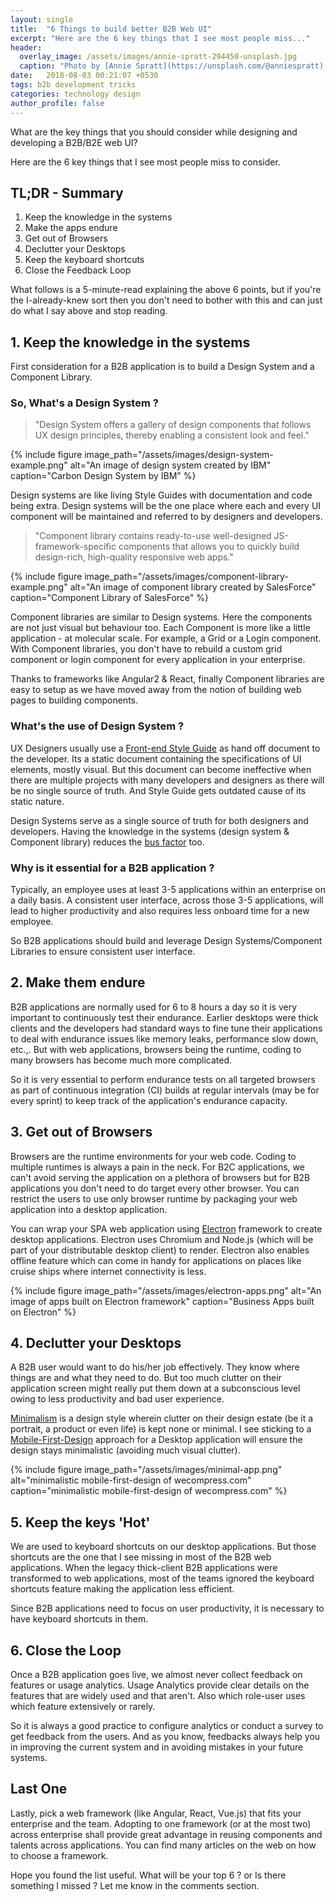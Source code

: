 ```yaml
---
layout: single
title:  "6 Things to build better B2B Web UI"
excerpt: "Here are the 6 key things that I see most people miss..."
header:
  overlay_image: /assets/images/annie-spratt-294450-unsplash.jpg
  caption: "Photo by [Annie Spratt](https://unsplash.com/@anniespratt) on [**Unsplash**](https://unsplash.com)"
date:   2018-08-03 00:21:07 +0530
tags: b2b development tricks
categories: technology design
author_profile: false
---
```



What are the key things that you should consider while designing and developing a B2B/B2E web UI? 

Here are the 6 key things that I see most people miss to consider.

## TL;DR - Summary

1.  Keep the knowledge in the systems
2.  Make the apps endure 
3.  Get out of Browsers
4.  Declutter your Desktops
5.  Keep the keyboard shortcuts
6.  Close the Feedback Loop

What follows is a 5-minute-read explaining the above 6 points, but if you're the I-already-knew sort then you don't need to bother with this and can just do what I say above and stop reading.

## 1. Keep the knowledge in the systems
		
First consideration for a B2B application is to build a Design System and a Component Library.  

###  So, What's a Design System ? 

>"Design System offers a gallery of design components that follows UX design principles, thereby enabling a consistent look and feel."

{% include figure image_path="/assets/images/design-system-example.png" alt="An image of design system created by IBM" caption="Carbon Design System by IBM" %}

Design systems are like living Style Guides with documentation and code being extra. Design systems will be the one place where each and every UI component will be maintained and referred to by designers and developers.

>"Component library contains ready-to-use well-designed JS-framework-specific components that allows you to quickly build design-rich, high-quality responsive web apps."

{% include figure image_path="/assets/images/component-library-example.png" alt="An image of  component library created by SalesForce" caption="Component Library of SalesForce" %}

Component libraries are similar to Design systems. Here the components are not just visual but behaviour too. Each Component is more like a little application - at molecular scale. For example, a Grid or a Login component. With Component libraries, you don't have to rebuild a custom grid component or login component for every application in your enterprise. 

Thanks to frameworks like Angular2 & React, finally Component libraries are easy to setup as we have moved away from the notion of building web pages to building components.

###  What's the use of Design System ?
UX Designers usually use a [Front-end Style Guide](http://bradfrost.com/blog/post/style-guides/) as hand off document to the developer. Its a static document containing the specifications of UI elements, mostly visual. But this document can become ineffective when there are multiple projects with many developers and designers as there will be no single source of truth. And Style Guide gets outdated cause of its static nature. 

Design Systems serve as a single source of truth for both designers and developers. Having the knowledge in the systems (design system & Component library) reduces the [bus factor](https://en.wikipedia.org/wiki/Bus_factor) too. 

###  Why is it essential for a B2B application ? 
Typically, an employee uses at least 3-5 applications within an enterprise on a daily basis. A consistent user interface, across those 3-5 applications, will lead to higher productivity and also requires less onboard time for a new employee. 

So B2B applications should build and leverage Design Systems/Component Libraries to ensure consistent user interface.

## 2. Make them endure

B2B applications are normally used for 6 to 8 hours a day so it is very important to continuously test their endurance. Earlier desktops were thick clients and the developers had standard ways to fine tune their applications to deal with endurance issues like memory leaks, performance slow down, etc.,. But with web applications, browsers being the runtime, coding to many browsers has become much more complicated. 

So it is very essential to perform endurance tests on all targeted browsers as part of continuous integration (CI) builds at regular intervals (may be for every sprint) to keep track of the application's endurance capacity.

## 3. Get out of Browsers 

Browsers are the runtime environments for your web code. Coding to multiple runtimes is always a pain in the neck. For B2C applications, we can't avoid serving the application on a plethora of browsers but for B2B applications you don't need to do target every other browser. You can restrict the users to use only browser runtime by packaging your web application into a desktop application.
      
You can wrap your SPA web application using [Electron](https://electronjs.org/) framework to create desktop applications. Electron uses Chromium and Node.js (which will be part of your distributable desktop client) to render. Electron also enables offline feature which can come in handy for applications on places like cruise ships where internet connectivity is less. 

{% include figure image_path="/assets/images/electron-apps.png" alt="An image of apps built on Electron framework" caption="Business Apps built on Electron" %}

## 4. Declutter your Desktops

A B2B user would want to do his/her job effectively. They know where things are and what they need to do.  But too much clutter on their application screen might really put them down at a subconscious level owing to less productivity and bad user experience. 

[Minimalism](https://www.sitepoint.com/what-is-minimalism/) is a design style wherein clutter on their design estate (be it a portrait, a product or even life) is kept none or minimal. I see sticking to a [Mobile-First-Design](https://www.uxpin.com/studio/blog/a-hands-on-guide-to-mobile-first-design/) approach for a Desktop application will ensure the design stays minimalistic (avoiding much visual clutter).

{% include figure image_path="/assets/images/minimal-app.png" alt="minimalistic mobile-first-design of wecompress.com" caption="minimalistic mobile-first-design of wecompress.com" %}

## 5. Keep the keys 'Hot'

We are used to keyboard shortcuts on our desktop applications. But those shortcuts are the one that I see missing in most of the B2B web applications. When the legacy thick-client B2B applications were transformed to web applications, most of the teams ignored the keyboard shortcuts feature making the application less efficient. 

Since B2B applications need to focus on user productivity, it is necessary to have keyboard shortcuts in them. 

## 6. Close the Loop  

Once a B2B application goes live, we almost never collect feedback on features or usage analytics. Usage Analytics provide clear details on the features that are widely used and that aren't. Also which role-user uses which feature extensively or rarely. 

So it is always a good practice to configure analytics or conduct a survey to get feedback from the users. And as you know, feedbacks always help you in improving the current system and in avoiding mistakes in your future systems.  
	   
## Last One 
Lastly, pick a web framework (like Angular, React, Vue.js) that fits your enterprise and the team. Adopting to one framework (or at the most two) across enterprise shall provide great advantage in reusing components and talents across applications. You can find many articles on the web on how to choose a framework.


Hope you found the list useful. What will be your top 6 ? or Is there something I missed ? Let me know in the comments section. 